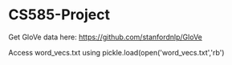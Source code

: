 # CS585-Project

Get GloVe data here: https://github.com/stanfordnlp/GloVe

Access word_vecs.txt using pickle.load(open('word_vecs.txt','rb')

